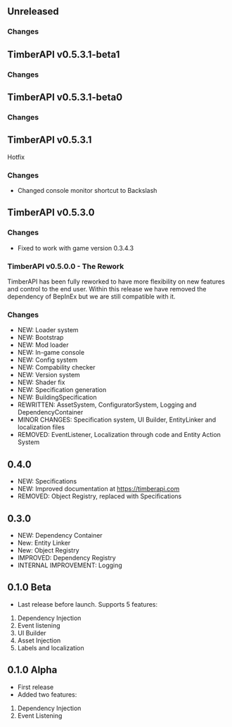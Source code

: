 ## Unreleased

### Changes

## TimberAPI v0.5.3.1-beta1

### Changes

## TimberAPI v0.5.3.1-beta0

### Changes

## TimberAPI v0.5.3.1
Hotfix

### Changes
- Changed console monitor shortcut to Backslash

## TimberAPI v0.5.3.0

### Changes
- Fixed to work with game version 0.3.4.3

### TimberAPI v0.5.0.0 - The Rework

TimberAPI has been fully reworked to have more flexibility on new features and control to the end user. Within this release we have removed the dependency of BepInEx but we are still compatible with it.

### Changes
- NEW: Loader system
- NEW: Bootstrap
- NEW: Mod loader
- NEW: In-game console
- NEW: Config system
- NEW: Compability checker
- NEW: Version system
- NEW: Shader fix
- NEW: Specification generation
- NEW: BuildingSpecification
- REWRITTEN: AssetSystem, ConfiguratorSystem, Logging and DependencyContainer
- MINOR CHANGES: Specification system, UI Builder, EntityLinker and localization files
- REMOVED: EventListener, Localization through code and Entity Action System

## 0.4.0
- NEW: Specifications
- NEW: Improved documentation at https://timberapi.com
- REMOVED: Object Registry, replaced with Specifications

## 0.3.0
- NEW: Dependency Container
- New: Entity Linker
- New: Object Registry
- IMPROVED: Dependency Registry
- INTERNAL IMPROVEMENT: Logging

## 0.1.0 Beta
- Last release before launch. Supports 5 features:
1. Dependency Injection
2. Event listening
3. UI Builder
4. Asset Injection
5. Labels and localization

## 0.1.0 Alpha
- First release
- Added two features:
1. Dependency Injection
2. Event Listening
